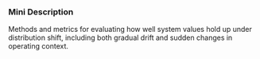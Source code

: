 ### Mini Description

Methods and metrics for evaluating how well system values hold up under distribution shift, including both gradual drift and sudden changes in operating context.
